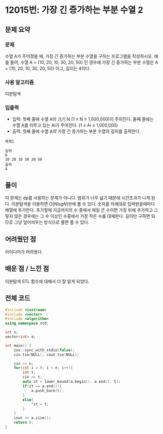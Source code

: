 # 12015번: 가장 긴 증가하는 부분 수열 2

## 문제 요약
### 문제
수열 A가 주어졌을 때, 가장 긴 증가하는 부분 수열을 구하는 프로그램을 작성하시오.
예를 들어, 수열 A = {10, 20, 10, 30, 20, 50} 인 경우에 가장 긴 증가하는 부분 수열은 A = {10, 20, 10, 30, 20, 50} 이고, 길이는 4이다.

### 사용 알고리즘
이분탐색

### 입출력
- 입력: 
첫째 줄에 수열 A의 크기 N (1 ≤ N ≤ 1,000,000)이 주어진다.
둘째 줄에는 수열 A를 이루고 있는 Ai가 주어진다. (1 ≤ Ai ≤ 1,000,000)
- 출력: 첫째 줄에 수열 A의 가장 긴 증가하는 부분 수열의 길이를 출력한다.
```
예제1

입력
6
10 20 10 30 20 50
출력
4
```
## 풀이
이 문제는 dp를 사용하는 문제가 아니다. 범위가 너무 넓기 때문에 시간초과가 나게 된다. 이분탐색을 이용하면 $O(N log N)$만에 풀 수 있다. 숫자를 차례대로 입력받을때마다 배열에 추가한다. 추가할때 지금까지의 수 중에서 제일 큰 수이면 가장 뒤에 추가하고 그렇지 않은 경우에는 그 수 이상인 수중에서 가장 작은 수를 대체한다. 길이만 구하면 되므로 그냥 덮어씌우는 방식으로 풀면 풀 수 있다. 

## 어려웠던 점
아이디어가 어려웠다.

## 배운 점 / 느낀 점
이분탐색 STL 함수에 대해서 더 잘 알게 되었다.

## 전체 코드
```cpp
#include <iostream>
#include <vector>
#include <algorithm>
using namespace std;

int n;
vector<int> a;

int main() {
    ios::sync_with_stdio(false);
    cin.tie(NULL); cout.tie(NULL);

    cin >> n;
    for(int i = 0; i < n; i++){
        int t;
        cin >> t;
        auto it = lower_bound(a.begin(), a.end(), t);
        if(it == a.end()){
            a.push_back(t);
        }
        else{
            *it = t;
        }
    }
    cout << a.size();
    return 0;
}
```
